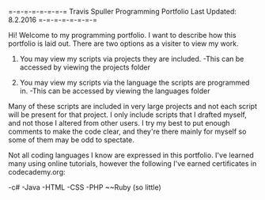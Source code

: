 =-=-=-=-=-=-=-=
Travis Spuller
Programming Portfolio
Last Updated: 8.2.2016
=-=-=-=-=-=-=-=

Hi! Welcome to my programming portfolio.  I want to describe how this portfolio is laid out.
There are two options as a visiter to view my work.

1) You may view my scripts via projects they are included.
	-This can be accessed by viewing the projects folder

2) You may view my scripts via the language the scripts are programmed in.
	-This can be accessed by viewing the languages folder 

Many of these scripts are included in very large projects and not each script will be present for that project.
I only include scripts that I drafted myself, and not those I altered from other users.
I try my best to put enough comments to make the code clear, and they're there mainly for myself so some of them may be odd to spectate.

Not all coding languages I know are expressed in this portfolio.  I've learned many using online tutorials, however the following I've earned certificates
in codecademy.org:

-c#
-Java
-HTML
-CSS
-PHP
~~Ruby (so little)